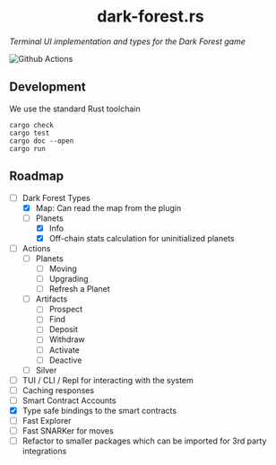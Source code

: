 # <h1 align="center"> dark-forest.rs </h1>

*Terminal UI implementation and types for the Dark Forest game*

![Github Actions](https://github.com/gakonst/dark-forest/workflows/Tests/badge.svg)

## Development

We use the standard Rust toolchain

```
cargo check
cargo test
cargo doc --open
cargo run
```

## Roadmap

* [ ] Dark Forest Types
    * [x] Map: Can read the map from the plugin
    * [ ] Planets
        * [x] Info
        * [x] Off-chain stats calculation for uninitialized planets
* [ ] Actions
    * [ ] Planets
        * [ ] Moving
        * [ ] Upgrading
        * [ ] Refresh a Planet
    * [ ] Artifacts
        * [ ] Prospect
        * [ ] Find
        * [ ] Deposit
        * [ ] Withdraw
        * [ ] Activate
        * [ ] Deactive
    * [ ] Silver
* [ ] TUI / CLI / Repl for interacting with the system
* [ ] Caching responses
* [ ] Smart Contract Accounts
* [x] Type safe bindings to the smart contracts
* [ ] Fast Explorer
* [ ] Fast SNARKer for moves
* [ ] Refactor to smaller packages which can be imported for 3rd party integrations
